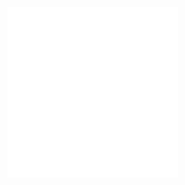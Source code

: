 ![15. Стилизация изображений. Теория](2.%20Theory/Машинное%20обучение/Сверточные%20нейронные%20сети/15.%20Стилизация%20изображений/15.%20Стилизация%20изображений.%20Теория.md)
![15. Стилизация изображений. Практика](2.%20Theory/Машинное%20обучение/Сверточные%20нейронные%20сети/15.%20Стилизация%20изображений/15.%20Стилизация%20изображений.%20Практика.md)